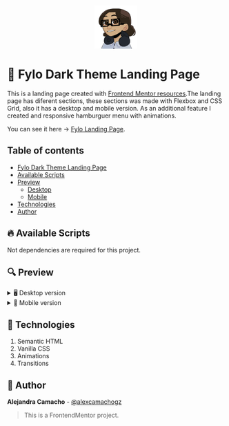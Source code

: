 <p align="center">
    <a href="https://www.twitter.com/alexcamachogz">
        <img src="https://raw.githubusercontent.com/alexcamachogz/spa-react/development/src/assets/alex-icon.png" height="100" alt="Alex Camacho"/>
    </a>
</p>

<h1 id="fylo">💾 Fylo Dark Theme Landing Page </h1>

This is a landing page created with [Frontend Mentor resources](https://www.frontendmentor.io/challenges/fylo-dark-theme-landing-page-5ca5f2d21e82137ec91a50fd).The landing page has diferent sections, these sections was made with Flexbox and CSS Grid, also it has a desktop and mobile version.
As an additional feature I created and responsive hamburguer menu with animations. 

You can see it here → [Fylo Landing Page](http://fylo.alexcamachogz.com/).

## Table of contents

- [Fylo Dark Theme Landing Page](#fylo)
- [Available Scripts](#scripts)
- [Preview](#preview)
  - [Desktop](#desktop)
  - [Mobile](#mobile)
- [Technologies](#technologies)
- [Author](#author)

<h2 id="scripts">🔥 Available Scripts</h2>
Not dependencies are required for this project.

<h2 id="preview">🔍 Preview</h2>

<details>
  <summary id="desktop">🖥 Desktop version</summary>    
  ![](./images/desktop-view.png)
</details>

<details>
  <summary>📱 Mobile version</summary>  
  ![](./images/mobile-view.png)
</details>

<h2 id="technologies">📌 Technologies</h2>

1. Semantic HTML
2. Vanilla CSS
3. Animations
4. Transitions

<h2 id="author">🌟 Author</h2>

**Alejandra Camacho** - [@alexcamachogz](https://github.com/alexcamachogz)

> This is a FrontendMentor project.
